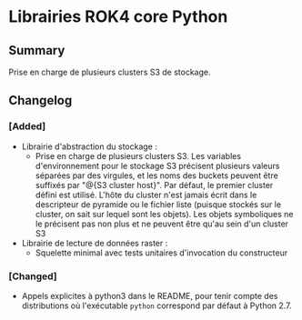 # Librairies ROK4 core Python

## Summary

Prise en charge de plusieurs clusters S3 de stockage.

## Changelog

### [Added]

* Librairie d'abstraction du stockage :
  * Prise en charge de plusieurs clusters S3. Les variables d'environnement pour le stockage S3 précisent plusieurs valeurs séparées par des virgules, et les noms des buckets peuvent être suffixés par "@{S3 cluster host}". Par défaut, le premier cluster défini est utilisé. L'hôte du cluster n'est jamais écrit dans le descripteur de pyramide ou le fichier liste (puisque stockés sur le cluster, on sait sur lequel sont les objets). Les objets symboliques ne le précisent pas non plus et ne peuvent être qu'au sein d'un cluster S3
* Librairie de lecture de données raster :
  * Squelette minimal avec tests unitaires d'invocation du constructeur

### [Changed]

* Appels explicites à python3 dans le README, pour tenir compte des distributions où l'exécutable `python` correspond par défaut à Python 2.7.

<!-- 
### [Added]

### [Changed]

### [Deprecated]

### [Removed]

### [Fixed]

### [Security] 
-->
